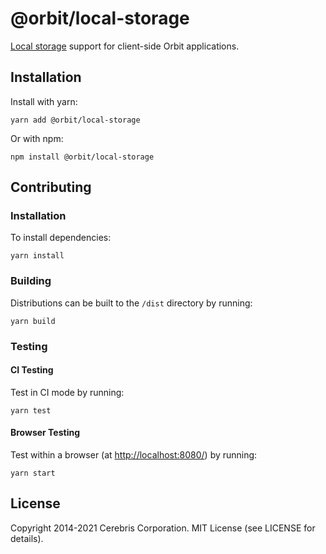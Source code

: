 # @orbit/local-storage

[Local storage](https://developer.mozilla.org/en-US/docs/Web/API/Storage/LocalStorage) support for client-side Orbit applications.

## Installation

Install with yarn:

```
yarn add @orbit/local-storage
```

Or with npm:

```
npm install @orbit/local-storage
```

## Contributing

### Installation

To install dependencies:

```
yarn install
```

### Building

Distributions can be built to the `/dist` directory by running:

```
yarn build
```

### Testing

#### CI Testing

Test in CI mode by running:

```
yarn test
```

#### Browser Testing

Test within a browser
(at [http://localhost:8080/](http://localhost:8080/)) by running:

```
yarn start
```

## License

Copyright 2014-2021 Cerebris Corporation. MIT License (see LICENSE for details).
